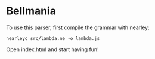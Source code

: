 # Bellmania

To use this parser, first compile the grammar with nearley:

```
nearleyc src/lambda.ne -o lambda.js
```

Open index.html and start having fun!